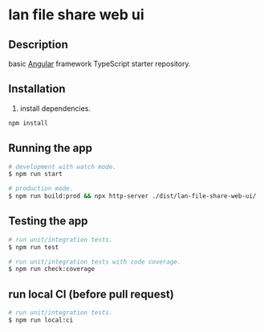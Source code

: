 # lan file share web ui

## Description

basic [Angular](https://github.com/nestjs/nest) framework TypeScript starter repository.

## Installation

1. install dependencies.

```bash
npm install
```

## Running the app

```bash
# development with watch mode.
$ npm run start

# production mode.
$ npm run build:prod && npx http-server ./dist/lan-file-share-web-ui/
```

## Testing the app

```bash
# run unit/integration tests.
$ npm run test

# run unit/integration tests with code coverage.
$ npm run check:coverage
```

## run local CI (before pull request)

```bash
# run unit/integration tests.
$ npm run local:ci
```
